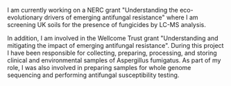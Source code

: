 I am currently working on a NERC grant "Understanding the eco-evolutionary drivers of emerging antifungal resistance" where I am screening UK soils for the presence of fungicides by LC-MS analysis. 

In addition, I am involved in the Wellcome Trust grant "Understanding and mitigating the impact of emerging antifungal resistance". During this project I have been responsible for collecting, preparing, processing, and storing clinical and environmental samples of Aspergillus fumigatus. As part of my role, I was also involved in preparing samples for whole genome sequencing and performing antifungal susceptibility testing.
